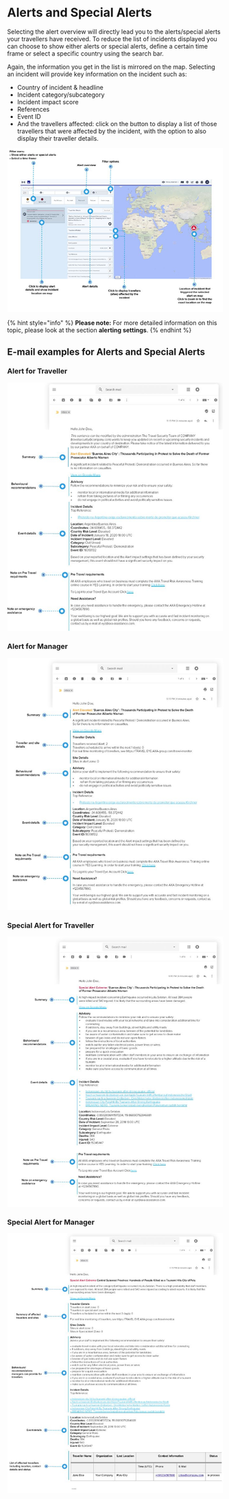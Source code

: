# Alerts and Special Alerts

Selecting the alert overview will directly lead you to the alerts/special alerts your travellers have received. To reduce the list of incidents displayed you can choose to show either alerts or special alerts, define a certain time frame or select a specific country using the search bar.

Again, the information you get in the list is mirrored on the map. Selecting an incident will provide key information on the incident such as:

* Country of incident & headline
* Incident category/subcategory
* Incident impact score 
* References 
* Event ID 
* And the travellers affected: click on the button to display a list of those travellers that were affected by the incident, with the option to also display their traveller details. 

![](../../.gitbook/assets/tm_img04%20%285%29.jpg)

{% hint style="info" %}
**Please note:** For more detailed information on this topic, please look at the section **alerting settings**.
{% endhint %}

## E-mail examples for Alerts and Special Alerts

### Alert for Traveller

![](../../.gitbook/assets/e-mail-alert-for-traveller.JPG)

### Alert for Manager

![](../../.gitbook/assets/e-mail-alert-for-manager.JPG)

### Special Alert for Traveller

![](../../.gitbook/assets/e-mail-special-alert-for-traveller.JPG)

### Special Alert for Manager

![](../../.gitbook/assets/e-mail-special-alert-for-manager.JPG)

